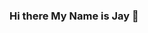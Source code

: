 ### Hi there My Name is Jay 👋 

<!--
**jaymicrocode/jaymicrocode** is a ✨ _special_ ✨ repository because its `README.md` (this file) appears on your GitHub profile.



- 🔭 I’m currently working on Front-End
- 🌱 I’m currently learning Javascript
- 👯 I’m looking to collaborate on Projeckts
- 🤔 I’m looking for help with ...
- 💬 Ask me about ...
- 📫 How to reach me: ...
- 😄 Pronouns: ...
- ⚡ Fun fact: ...
- 📌
 
